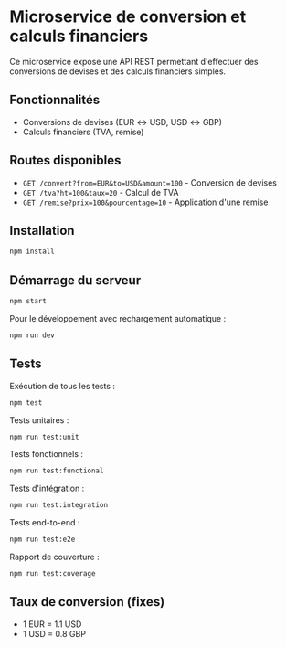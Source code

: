 # Microservice de conversion et calculs financiers

Ce microservice expose une API REST permettant d'effectuer des conversions de devises et des calculs financiers simples.

## Fonctionnalités

- Conversions de devises (EUR ↔ USD, USD ↔ GBP)
- Calculs financiers (TVA, remise)

## Routes disponibles

- `GET /convert?from=EUR&to=USD&amount=100` - Conversion de devises
- `GET /tva?ht=100&taux=20` - Calcul de TVA
- `GET /remise?prix=100&pourcentage=10` - Application d'une remise

## Installation

```bash
npm install
```

## Démarrage du serveur

```bash
npm start
```

Pour le développement avec rechargement automatique :

```bash
npm run dev
```

## Tests

Exécution de tous les tests :

```bash
npm test
```

Tests unitaires :

```bash
npm run test:unit
```

Tests fonctionnels :

```bash
npm run test:functional
```

Tests d'intégration :

```bash
npm run test:integration
```

Tests end-to-end :

```bash
npm run test:e2e
```

Rapport de couverture :

```bash
npm run test:coverage
```

## Taux de conversion (fixes)

- 1 EUR = 1.1 USD
- 1 USD = 0.8 GBP
